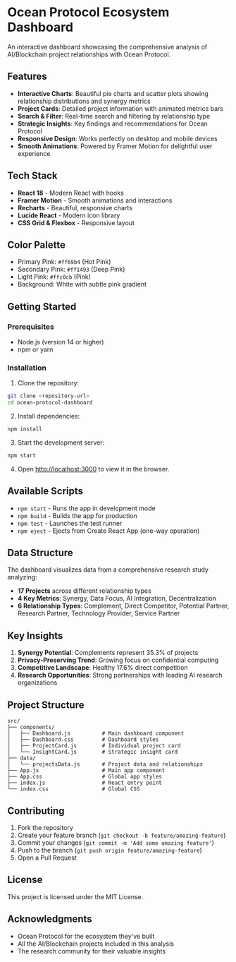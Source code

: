 # Ocean Protocol Ecosystem Dashboard

An interactive dashboard showcasing the comprehensive analysis of AI/Blockchain project relationships with Ocean Protocol.

## Features

- **Interactive Charts**: Beautiful pie charts and scatter plots showing relationship distributions and synergy metrics
- **Project Cards**: Detailed project information with animated metrics bars
- **Search & Filter**: Real-time search and filtering by relationship type
- **Strategic Insights**: Key findings and recommendations for Ocean Protocol
- **Responsive Design**: Works perfectly on desktop and mobile devices
- **Smooth Animations**: Powered by Framer Motion for delightful user experience

## Tech Stack

- **React 18** - Modern React with hooks
- **Framer Motion** - Smooth animations and interactions
- **Recharts** - Beautiful, responsive charts
- **Lucide React** - Modern icon library
- **CSS Grid & Flexbox** - Responsive layout

## Color Palette

- Primary Pink: `#ff69b4` (Hot Pink)
- Secondary Pink: `#ff1493` (Deep Pink)
- Light Pink: `#ffc0cb` (Pink)
- Background: White with subtle pink gradient

## Getting Started

### Prerequisites

- Node.js (version 14 or higher)
- npm or yarn

### Installation

1. Clone the repository:
```bash
git clone <repository-url>
cd ocean-protocol-dashboard
```

2. Install dependencies:
```bash
npm install
```

3. Start the development server:
```bash
npm start
```

4. Open [http://localhost:3000](http://localhost:3000) to view it in the browser.

## Available Scripts

- `npm start` - Runs the app in development mode
- `npm build` - Builds the app for production
- `npm test` - Launches the test runner
- `npm eject` - Ejects from Create React App (one-way operation)

## Data Structure

The dashboard visualizes data from a comprehensive research study analyzing:

- **17 Projects** across different relationship types
- **4 Key Metrics**: Synergy, Data Focus, AI Integration, Decentralization
- **6 Relationship Types**: Complement, Direct Competitor, Potential Partner, Research Partner, Technology Provider, Service Partner

## Key Insights

1. **Synergy Potential**: Complements represent 35.3% of projects
2. **Privacy-Preserving Trend**: Growing focus on confidential computing
3. **Competitive Landscape**: Healthy 17.6% direct competition
4. **Research Opportunities**: Strong partnerships with leading AI research organizations

## Project Structure

```
src/
├── components/
│   ├── Dashboard.js          # Main dashboard component
│   ├── Dashboard.css         # Dashboard styles
│   ├── ProjectCard.js        # Individual project card
│   └── InsightCard.js        # Strategic insight card
├── data/
│   └── projectsData.js       # Project data and relationships
├── App.js                    # Main app component
├── App.css                   # Global app styles
├── index.js                  # React entry point
└── index.css                 # Global CSS
```

## Contributing

1. Fork the repository
2. Create your feature branch (`git checkout -b feature/amazing-feature`)
3. Commit your changes (`git commit -m 'Add some amazing feature'`)
4. Push to the branch (`git push origin feature/amazing-feature`)
5. Open a Pull Request

## License

This project is licensed under the MIT License.

## Acknowledgments

- Ocean Protocol for the ecosystem they've built
- All the AI/Blockchain projects included in this analysis
- The research community for their valuable insights 